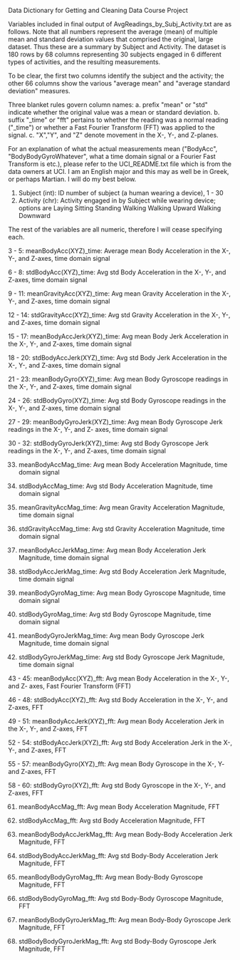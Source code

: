 Data Dictionary for Getting and Cleaning Data Course Project

Variables included in final output of AvgReadings_by_Subj_Activity.txt are as follows. 
Note that all numbers represent the average (mean) of multiple mean and standard
deviation values that comprised the original, large dataset. Thus these are a summary
by Subject and Activity. The dataset is 180 rows by 68 columns representing 30 subjects
engaged in 6 different types of activities, and the resulting measurements.

To be clear, the first two columns identify the subject and the activity; the other
66 columns show the various "average mean" and "average standard deviation" measures.

Three blanket rules govern column names:
	a. prefix "mean" or "std" indicate whether the original value was a mean or standard
		deviation.
	b. suffix "_time" or "fft" pertains to whether the reading was a normal reading
		("_time") or whether a Fast Fourier Transform (FFT) was applied to the signal.
	c. "X","Y", and "Z" denote movement in the X-, Y-, and Z-planes.

For an explanation of what the actual measurements mean ("BodyAcc", "BodyBodyGyroWhatever",
what a time domain signal or a Fourier Fast Transform is etc.), please refer to the 
UCI_README.txt file which is from the data owners at UCI. I am an English major and this
may as well be in Greek, or perhaps Martian. I will do my best below.





1. Subject (int): ID number of subject (a human wearing a device), 1 - 30
2. Activity (chr): Activity engaged in by Subject while wearing device; options are
      Laying
      Sitting
      Standing
      Walking
      Walking Upward
      Walking Downward
      
The rest of the variables are all numeric, therefore I will cease specifying each.

3 - 5: meanBodyAcc(XYZ)_time: Average mean Body Acceleration in the X-, Y-, and Z-axes,
	 	time domain signal

6 - 8: stdBodyAcc(XYZ)_time: Avg std Body Acceleration in the X-, Y-, and Z-axes,
		time domain signal

9 - 11: meanGravityAcc(XYZ)_time: Avg mean Gravity Acceleration in the X-, Y-, and Z-axes,
		time domain signal

12 - 14: stdGravityAcc(XYZ)_time: Avg std Gravity Acceleration in the X-, Y-, and Z-axes,
		time domain signal

15 - 17: meanBodyAccJerk(XYZ)_time: Avg mean Body Jerk Acceleration in the X-, Y-, and
		Z-axes, time domain signal

18 - 20: stdBodyAccJerk(XYZ)_time: Avg std Body Jerk Acceleration in the X-, Y-, and
		Z-axes, time domain signal

21 - 23: meanBodyGyro(XYZ)_time: Avg mean Body Gyroscope readings in the X-, Y-, and
		Z-axes, time domain signal

24 - 26: stdBodyGyro(XYZ)_time: Avg std Body Gyroscope readings in the X-, Y-, and Z-axes,
		time domain signal
		
27 - 29: meanBodyGyroJerk(XYZ)_time: Avg mean Body Gyroscope Jerk readings in the X-, Y-,
		and Z- axes, time domain signal

30 - 32: stdBodyGyroJerk(XYZ)_time: Avg std Body Gyroscope Jerk readings in the X-, Y-,
		and Z-axes, time domain signal

33. meanBodyAccMag_time: Avg mean Body Acceleration Magnitude, time domain signal

34. stdBodyAccMag_time: Avg std Body Acceleration Magnitude, time domain signal

35. meanGravityAccMag_time: Avg mean Gravity Acceleration Magnitude, time domain signal

36. stdGravityAccMag_time: Avg std Gravity Acceleration Magnitude, time domain signal

37. meanBodyAccJerkMag_time: Avg mean Body Acceleration Jerk Magnitude, time domain signal

38. stdBodyAccJerkMag_time: Avg std Body Acceleration Jerk Magnitude, time domain signal

39. meanBodyGyroMag_time: Avg mean Body Gyroscope Magnitude, time domain signal

40. stdBodyGyroMag_time: Avg std Body Gyroscope Magnitude, time domain signal

41. meanBodyGyroJerkMag_time: Avg mean Body Gyroscope Jerk Magnitude, time domain signal

42. stdBodyGyroJerkMag_time: Avg std Body Gyroscope Jerk Magnitude, time domain signal

43 - 45: meanBodyAcc(XYZ)_fft: Avg mean Body Acceleration in the X-, Y-, and Z- axes, Fast 
		Fourier Transform (FFT)

46 - 48: stdBodyAcc(XYZ)_fft: Avg std Body Acceleration in the X-, Y-, and Z-axes, FFT

49 - 51: meanBodyAccJerk(XYZ)_fft: Avg mean Body Acceleration Jerk in the X-, Y-, and 
		Z-axes, FFT

52 - 54: stdBodyAccJerk(XYZ)_fft: Avg std Body Acceleration Jerk in the X-, Y-, and
		Z-axes, FFT
		
55 - 57: meanBodyGyro(XYZ)_fft: Avg mean Body Gyroscope in the X-, Y- and Z-axes, FFT

58 - 60: stdBodyGyro(XYZ)_fft: Avg std Body Gyroscope in the X-, Y-, and Z-axes, FFT

61. meanBodyAccMag_fft: Avg mean Body Acceleration Magnitude, FFT

62. stdBodyAccMag_fft: Avg std Body Acceleration Magnitude, FFT

63. meanBodyBodyAccJerkMag_fft: Avg mean Body-Body Acceleration Jerk Magnitude, FFT

64. stdBodyBodyAccJerkMag_fft: Avg std Body-Body Acceleration Jerk Magnitude, FFT

65. meanBodyBodyGyroMag_fft: Avg mean Body-Body Gyroscope Magnitude, FFT

66. stdBodyBodyGyroMag_fft: Avg std Body-Body Gyroscope Magnitude, FFT

67. meanBodyBodyGyroJerkMag_fft: Avg mean Body-Body Gyroscope Jerk Magnitude, FFT

68. stdBodyBodyGyroJerkMag_fft: Avg std Body-Body Gyroscope Jerk Magnitude, FFT
